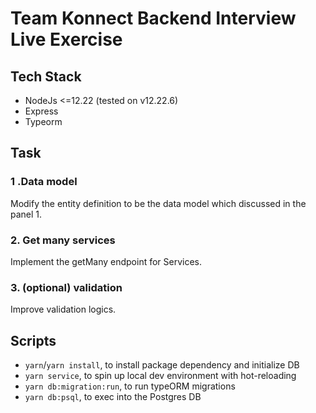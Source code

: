 # Team Konnect Backend Interview Live Exercise

## Tech Stack

- NodeJs <=12.22 (tested on v12.22.6)
- Express
- Typeorm

## Task

### 1 .Data model

Modify the entity definition to be the data model which discussed in the panel 1.

### 2. Get many services

Implement the getMany endpoint for Services.

### 3. (optional) validation

Improve validation logics.

## Scripts

- `yarn`/`yarn install`, to install package dependency and initialize DB
- `yarn service`, to spin up local dev environment with hot-reloading
- `yarn db:migration:run`, to run typeORM migrations
- `yarn db:psql`, to exec into the Postgres DB